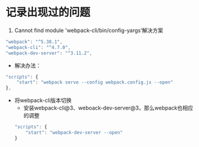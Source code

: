 # 记录出现过的问题 
1. Cannot find module 'webpack-cli/bin/config-yargs’解决方案

```js
"webpack": "^5.38.1",
"webpack-cli": "^4.7.0",
"webpack-dev-server": "^3.11.2",
```
* 解决办法：
```js
"scripts": {
    "start": "webpack serve --config webpack.config.js --open"
},
```
* 将webpack-cli版本切换 
    * 安装webpack-cli@3、weboack-dev-server@3，那么webpack也相应的调整
    ```js
    "scripts": {
        "start": "webpack-dev-server --open"
    }
    ```